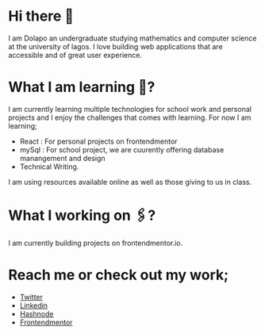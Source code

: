 # Hi there 👋

I am Dolapo an undergraduate studying mathematics and computer science at the university of lagos. I love building web applications that are accessible and of great user experience.

# What I am learning 📝?

I am currently learning multiple technologies for school work and personal projects and I enjoy the challenges that comes with learning. For now I am learning;
* React : For personal projects on frontendmentor
* mySql : For school project, we are cuurently offering database manangement and design
* Technical Writing.

I am using resources available online as well as those giving to us in class.

# What I working on 🖇? 

I am currently building projects on frontendmentor.io.

# Reach me or check out my work;

* [Twitter](https://twitter.com/nofeesahdee)
* [Linkedin](https://www.linkedin.com/in/dolapo-olatunji-a61b54164/)
* [Hashnode](https://hashnode.com/@nofeesahdee)
* [Frontendmentor](https://www.frontendmentor.io/profile/nofeesahdee)
